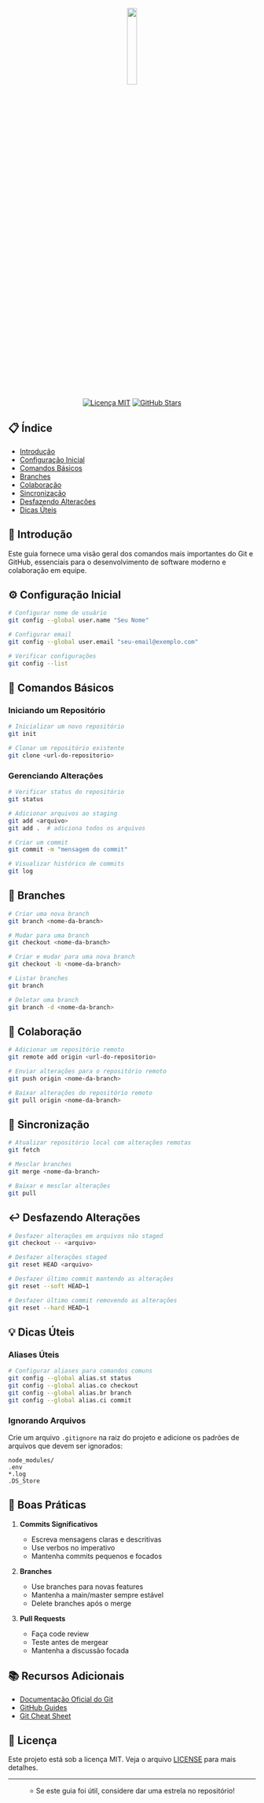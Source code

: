 <div align="center">

<!-- Imagem com efeito de neumorfismo e gradiente das cores da bandeira do Brasil -->
<img src="C:\Users\sgtra\Desktop\DIO_Project\GitHub\cmdEssenciaisGitHub\img\Sem título.png" 
     width="20%" />

[![Licença MIT](https://img.shields.io/badge/license-MIT-blue.svg)](LICENSE)
[![GitHub Stars](https://img.shields.io/github/stars/seu-usuario/seu-repositorio?style=social)](https://github.com/seu-usuario/seu-repositorio/stargazers)

</div>

## 📋 Índice

- [Introdução](#-introdução)
- [Configuração Inicial](#-configuração-inicial)
- [Comandos Básicos](#-comandos-básicos)
- [Branches](#-branches)
- [Colaboração](#-colaboração)
- [Sincronização](#-sincronização)
- [Desfazendo Alterações](#-desfazendo-alterações)
- [Dicas Úteis](#-dicas-úteis)

## 🎯 Introdução

Este guia fornece uma visão geral dos comandos mais importantes do Git e GitHub, essenciais para o desenvolvimento de software moderno e colaboração em equipe.

## ⚙️ Configuração Inicial

```bash
# Configurar nome de usuário
git config --global user.name "Seu Nome"

# Configurar email
git config --global user.email "seu-email@exemplo.com"

# Verificar configurações
git config --list
```

## 🔰 Comandos Básicos

### Iniciando um Repositório

```bash
# Inicializar um novo repositório
git init

# Clonar um repositório existente
git clone <url-do-repositorio>
```

### Gerenciando Alterações

```bash
# Verificar status do repositório
git status

# Adicionar arquivos ao staging
git add <arquivo>
git add .  # adiciona todos os arquivos

# Criar um commit
git commit -m "mensagem do commit"

# Visualizar histórico de commits
git log
```

## 🌿 Branches

```bash
# Criar uma nova branch
git branch <nome-da-branch>

# Mudar para uma branch
git checkout <nome-da-branch>

# Criar e mudar para uma nova branch
git checkout -b <nome-da-branch>

# Listar branches
git branch

# Deletar uma branch
git branch -d <nome-da-branch>
```

## 👥 Colaboração

```bash
# Adicionar um repositório remoto
git remote add origin <url-do-repositorio>

# Enviar alterações para o repositório remoto
git push origin <nome-da-branch>

# Baixar alterações do repositório remoto
git pull origin <nome-da-branch>
```

## 🔄 Sincronização

```bash
# Atualizar repositório local com alterações remotas
git fetch

# Mesclar branches
git merge <nome-da-branch>

# Baixar e mesclar alterações
git pull
```

## ↩️ Desfazendo Alterações

```bash
# Desfazer alterações em arquivos não staged
git checkout -- <arquivo>

# Desfazer alterações staged
git reset HEAD <arquivo>

# Desfazer último commit mantendo as alterações
git reset --soft HEAD~1

# Desfazer último commit removendo as alterações
git reset --hard HEAD~1
```

## 💡 Dicas Úteis

### Aliases Úteis

```bash
# Configurar aliases para comandos comuns
git config --global alias.st status
git config --global alias.co checkout
git config --global alias.br branch
git config --global alias.ci commit
```

### Ignorando Arquivos

Crie um arquivo `.gitignore` na raiz do projeto e adicione os padrões de arquivos que devem ser ignorados:

```plaintext
node_modules/
.env
*.log
.DS_Store
```

## 🔑 Boas Práticas

1. **Commits Significativos**
   - Escreva mensagens claras e descritivas
   - Use verbos no imperativo
   - Mantenha commits pequenos e focados

2. **Branches**
   - Use branches para novas features
   - Mantenha a main/master sempre estável
   - Delete branches após o merge

3. **Pull Requests**
   - Faça code review
   - Teste antes de mergear
   - Mantenha a discussão focada

## 📚 Recursos Adicionais

- [Documentação Oficial do Git](https://git-scm.com/doc)
- [GitHub Guides](https://guides.github.com/)
- [Git Cheat Sheet](https://education.github.com/git-cheat-sheet-education.pdf)

## 📄 Licença

Este projeto está sob a licença MIT. Veja o arquivo [LICENSE](LICENSE) para mais detalhes.

---

<div align="center">

⭐ Se este guia foi útil, considere dar uma estrela no repositório!

</div>
